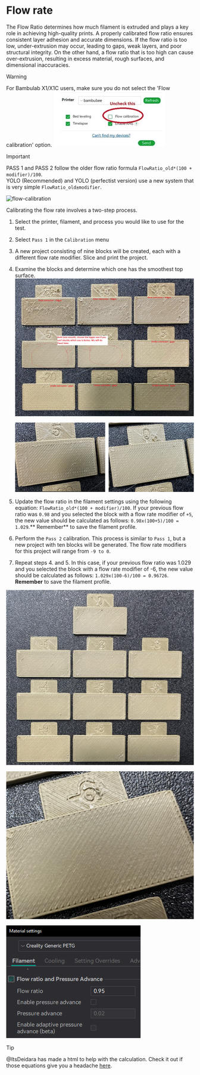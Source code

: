 # Flow rate

The Flow Ratio determines how much filament is extruded and plays a key role in achieving high-quality prints. A properly calibrated flow ratio ensures consistent layer adhesion and accurate dimensions. If the flow ratio is too low, under-extrusion may occur, leading to gaps, weak layers, and poor structural integrity. On the other hand, a flow ratio that is too high can cause over-extrusion, resulting in excess material, rough surfaces, and dimensional inaccuracies.

> [!WARNING]
> For Bambulab X1/X1C users, make sure you do not select the 'Flow calibration' option.
> ![flow-rate-Bambulab-uncheck](https://github.com/SoftFever/OrcaSlicer/blob/main/doc/images/Flow-Rate/flowrate-Bambulab-uncheck.jpg?raw=true)

> [!IMPORTANT]
> PASS 1 and PASS 2 follow the older flow ratio formula `FlowRatio_old*(100 + modifier)/100`.  
> YOLO (Recommended) and YOLO (perfectist version) use a new system that is very simple `FlowRatio_old±modifier`.

![flow-calibration](https://github.com/SoftFever/OrcaSlicer/blob/main/doc/images/Flow-Rate/flow-calibration.gif?raw=true)

Calibrating the flow rate involves a two-step process.

1. Select the printer, filament, and process you would like to use for the test.
2. Select `Pass 1` in the `Calibration` menu
3. A new project consisting of nine blocks will be created, each with a different flow rate modifier. Slice and print the project.
4. Examine the blocks and determine which one has the smoothest top surface.
   ![flowrate-pass1](https://github.com/SoftFever/OrcaSlicer/blob/main/doc/images/Flow-Rate/flowrate-pass1.jpg?raw=true)

   ![flowrate-0-5](https://github.com/SoftFever/OrcaSlicer/blob/main/doc/images/Flow-Rate/flowrate-0-5.jpg?raw=true)

5. Update the flow ratio in the filament settings using the following equation: `FlowRatio_old*(100 + modifier)/100`. If your previous flow ratio was `0.98` and you selected the block with a flow rate modifier of `+5`, the new value should be calculated as follows: `0.98x(100+5)/100 = 1.029`.** Remember** to save the filament profile.
6. Perform the `Pass 2` calibration. This process is similar to `Pass 1`, but a new project with ten blocks will be generated. The flow rate modifiers for this project will range from `-9 to 0`.
7. Repeat steps 4. and 5. In this case, if your previous flow ratio was 1.029 and you selected the block with a flow rate modifier of -6, the new value should be calculated as follows: `1.029x(100-6)/100 = 0.96726`. **Remember** to save the filament profile.

![flowrate-pass2](https://github.com/SoftFever/OrcaSlicer/blob/main/doc/images/Flow-Rate/flowrate-pass2.jpg?raw=true)

![flowrate-6](https://github.com/SoftFever/OrcaSlicer/blob/main/doc/images/Flow-Rate/flowrate-6.jpg?raw=true)

![flowcalibration_update_flowrate](https://github.com/SoftFever/OrcaSlicer/blob/main/doc/images/Flow-Rate/flowcalibration_update_flowrate.png?raw=true)

> [!TIP]
> @ItsDeidara has made a html to help with the calculation. Check it out if those equations give you a headache [here](https://github.com/ItsDeidara/Orca-Slicer-Assistant).